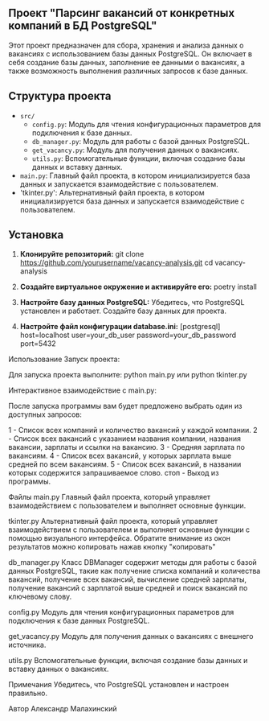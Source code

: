 ## Проект "Парсинг вакансий от конкретных компаний в БД PostgreSQL"


Этот проект предназначен для сбора, хранения и анализа данных о вакансиях с использованием базы данных PostgreSQL. Он включает в себя создание базы данных, заполнение ее данными о вакансиях, а также возможность выполнения различных запросов к базе данных.

## Структура проекта

- `src/`
  - `config.py`: Модуль для чтения конфигурационных параметров для подключения к базе данных.
  - `db_manager.py`: Модуль для работы с базой данных PostgreSQL.
  - `get_vacancy.py`: Модуль для получения данных о вакансиях.
  - `utils.py`: Вспомогательные функции, включая создание базы данных и вставку данных.
- `main.py`: Главный файл проекта, в котором инициализируется база данных и запускается взаимодействие с пользователем.
- 'tkinter.py': Альтернативный файл проекта, в котором инициализируется база данных и запускается взаимодействие с пользователем.

## Установка

1. **Клонируйте репозиторий:**
   git clone https://github.com/yourusername/vacancy-analysis.git
   cd vacancy-analysis

2. **Создайте виртуальное окружение и активируйте его:**
    poetry install

3. **Настройте базу данных PostgreSQL:**
    Убедитесь, что PostgreSQL установлен и работает. Создайте базу данных для проекта.

4. **Настройте файл конфигурации database.ini:**
 [postgresql]
    host=localhost
    user=your_db_user
    password=your_db_password
    port=5432

Использование
Запуск проекта:

Для запуска проекта выполните:
    python main.py
или
    python tkinter.py

Интерактивное взаимодействие с main.py:

После запуска программы вам будет предложено выбрать один из доступных запросов:

1 - Список всех компаний и количество вакансий у каждой компании.
2 - Список всех вакансий с указанием названия компании, названия вакансии, зарплаты и ссылки на вакансию.
3 - Средняя зарплата по вакансиям.
4 - Список всех вакансий, у которых зарплата выше средней по всем вакансиям.
5 - Список всех вакансий, в названии которых содержится запрашиваемое слово.
стоп - Выход из программы.

Файлы
main.py
Главный файл проекта, который управляет взаимодействием с пользователем и выполняет основные функции.

tkinter.py
Альтернативный файл проекта, который управляет взаимодействием с пользователем и выполняет основные функции с помощью визуального интерфейса.
Обратите внимание из окон результатов можно копировать нажав кнопку "копировать"

db_manager.py
Класс DBManager содержит методы для работы с базой данных PostgreSQL, такие как получение списка компаний и количества вакансий, получение всех вакансий, вычисление средней зарплаты, получение вакансий с зарплатой выше средней и поиск вакансий по ключевому слову.

config.py
Модуль для чтения конфигурационных параметров для подключения к базе данных PostgreSQL.

get_vacancy.py
Модуль для получения данных о вакансиях с внешнего источника.

utils.py
Вспомогательные функции, включая создание базы данных и вставку данных о вакансиях.

Примечания
Убедитесь, что PostgreSQL установлен и настроен правильно.

Автор
Александр Малахинский